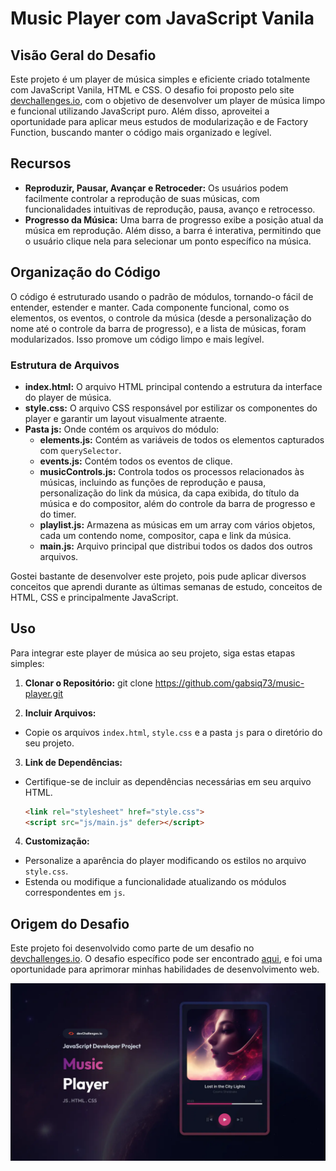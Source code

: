 # Music Player com JavaScript Vanila

## Visão Geral do Desafio
Este projeto é um player de música simples e eficiente criado totalmente com JavaScript Vanila, HTML e CSS. O desafio foi proposto pelo site [devchallenges.io](https://devchallenges.io), com o objetivo de desenvolver um player de música limpo e funcional utilizando JavaScript puro. Além disso, aproveitei a oportunidade para aplicar meus estudos de modularização e de Factory Function, buscando manter o código mais organizado e legível.

## Recursos
- **Reproduzir, Pausar, Avançar e Retroceder:** Os usuários podem facilmente controlar a reprodução de suas músicas, com funcionalidades intuitivas de reprodução, pausa, avanço e retrocesso.
- **Progresso da Música:** Uma barra de progresso exibe a posição atual da música em reprodução. Além disso, a barra é interativa, permitindo que o usuário clique nela para selecionar um ponto específico na música.

## Organização do Código
O código é estruturado usando o padrão de módulos, tornando-o fácil de entender, estender e manter. Cada componente funcional, como os elementos, os eventos, o controle da música (desde a personalização do nome até o controle da barra de progresso), e a lista de músicas, foram modularizados. Isso promove um código limpo e mais legível.

### Estrutura de Arquivos
- **index.html:** O arquivo HTML principal contendo a estrutura da interface do player de música.
- **style.css:** O arquivo CSS responsável por estilizar os componentes do player e garantir um layout visualmente atraente.
- **Pasta js:** Onde contém os arquivos do módulo:
  - **elements.js:** Contém as variáveis de todos os elementos capturados com `querySelector`.
  - **events.js:** Contém todos os eventos de clique.
  - **musicControls.js:** Controla todos os processos relacionados às músicas, incluindo as funções de reprodução e pausa, personalização do link da música, da capa exibida, do título da música e do compositor, além do controle da barra de progresso e do timer.
  - **playlist.js:** Armazena as músicas em um array com vários objetos, cada um contendo nome, compositor, capa e link da música.
  - **main.js:** Arquivo principal que distribui todos os dados dos outros arquivos.

Gostei bastante de desenvolver este projeto, pois pude aplicar diversos conceitos que aprendi durante as últimas semanas de estudo, conceitos de HTML, CSS e principalmente JavaScript.

## Uso
Para integrar este player de música ao seu projeto, siga estas etapas simples:

1. **Clonar o Repositório:**
git clone https://github.com/gabsiq73/music-player.git

2. **Incluir Arquivos:**
- Copie os arquivos `index.html`, `style.css` e a pasta `js` para o diretório do seu projeto.

3. **Link de Dependências:**
- Certifique-se de incluir as dependências necessárias em seu arquivo HTML.
  ```html
  <link rel="stylesheet" href="style.css">
  <script src="js/main.js" defer></script>
  ```

4. **Customização:**
- Personalize a aparência do player modificando os estilos no arquivo `style.css`.
- Estenda ou modifique a funcionalidade atualizando os módulos correspondentes em `js`.


## Origem do Desafio
Este projeto foi desenvolvido como parte de um desafio no [devchallenges.io](https://devchallenges.io). O desafio específico pode ser encontrado [aqui](https://devchallenges.io/challenge/36), e foi uma oportunidade para aprimorar minhas habilidades de desenvolvimento web.

![Desafio DevChallenges](assets/challenge-36-thumbnail.jpg)
